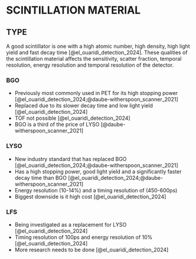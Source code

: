 # SCINTILLATION MATERIAL


## TYPE
A good scintillator is one with a high atomic number, high density, high light yield and fast decay time [@el_ouaridi_detection_2024]. These qualities of the scintillation material affects the sensitivity, scatter fraction, temporal resolution, energy resolution and temporal resolution of the detector.

### BGO
- Previously most commonly used in PET for its high stopping power [@el_ouaridi_detection_2024;@daube-witherspoon_scanner_2021]
- Replaced due to its slower decay time and low light yield [@el_ouaridi_detection_2024]
- TOF not possible [@el_ouaridi_detection_2024]
- BGO is a third of the price of LYSO [@daube-witherspoon_scanner_2021]

### LYSO

- New industry standard that has replaced BGO [@el_ouaridi_detection_2024;@daube-witherspoon_scanner_2021]
- Has a high stopping power, good light yield and a significantly faster decay time than BGO [@el_ouaridi_detection_2024;@daube-witherspoon_scanner_2021]
- Energy resolution (10-14%) and a timing resolution of (450-600ps) 
- Biggest downside is it high cost [@el_ouaridi_detection_2024]

### LFS

- Being investigated as a replacement for LYSO [@el_ouaridi_detection_2024]
- Timing resolution of 100ps and energy resolution of 10% [@el_ouaridi_detection_2024]
- More research needs to be done [@el_ouaridi_detection_2024]